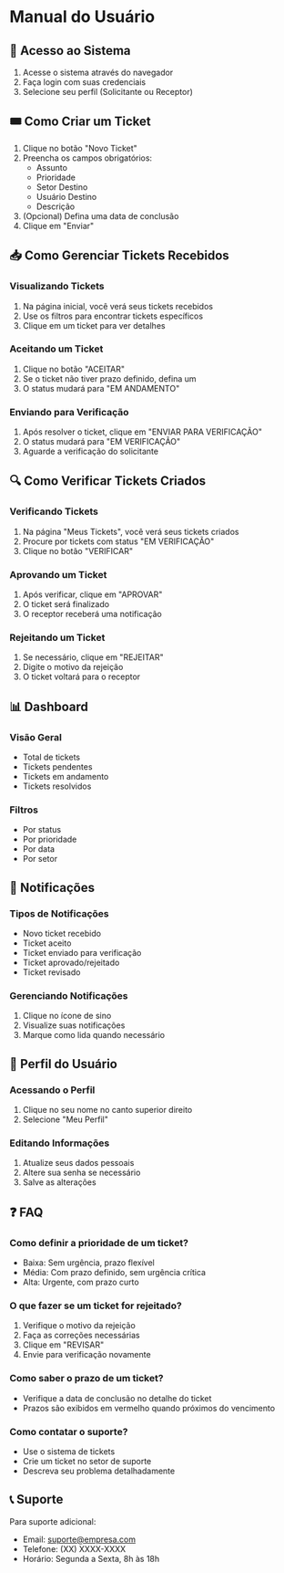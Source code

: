 # Manual do Usuário

## 📱 Acesso ao Sistema

1. Acesse o sistema através do navegador
2. Faça login com suas credenciais
3. Selecione seu perfil (Solicitante ou Receptor)

## 🎟️ Como Criar um Ticket

1. Clique no botão "Novo Ticket"
2. Preencha os campos obrigatórios:
   - Assunto
   - Prioridade
   - Setor Destino
   - Usuário Destino
   - Descrição
3. (Opcional) Defina uma data de conclusão
4. Clique em "Enviar"

## 📥 Como Gerenciar Tickets Recebidos

### Visualizando Tickets
1. Na página inicial, você verá seus tickets recebidos
2. Use os filtros para encontrar tickets específicos
3. Clique em um ticket para ver detalhes

### Aceitando um Ticket
1. Clique no botão "ACEITAR"
2. Se o ticket não tiver prazo definido, defina um
3. O status mudará para "EM ANDAMENTO"

### Enviando para Verificação
1. Após resolver o ticket, clique em "ENVIAR PARA VERIFICAÇÃO"
2. O status mudará para "EM VERIFICAÇÃO"
3. Aguarde a verificação do solicitante

## 🔍 Como Verificar Tickets Criados

### Verificando Tickets
1. Na página "Meus Tickets", você verá seus tickets criados
2. Procure por tickets com status "EM VERIFICAÇÃO"
3. Clique no botão "VERIFICAR"

### Aprovando um Ticket
1. Após verificar, clique em "APROVAR"
2. O ticket será finalizado
3. O receptor receberá uma notificação

### Rejeitando um Ticket
1. Se necessário, clique em "REJEITAR"
2. Digite o motivo da rejeição
3. O ticket voltará para o receptor

## 📊 Dashboard

### Visão Geral
- Total de tickets
- Tickets pendentes
- Tickets em andamento
- Tickets resolvidos

### Filtros
- Por status
- Por prioridade
- Por data
- Por setor

## 🔔 Notificações

### Tipos de Notificações
- Novo ticket recebido
- Ticket aceito
- Ticket enviado para verificação
- Ticket aprovado/rejeitado
- Ticket revisado

### Gerenciando Notificações
1. Clique no ícone de sino
2. Visualize suas notificações
3. Marque como lida quando necessário

## 📱 Perfil do Usuário

### Acessando o Perfil
1. Clique no seu nome no canto superior direito
2. Selecione "Meu Perfil"

### Editando Informações
1. Atualize seus dados pessoais
2. Altere sua senha se necessário
3. Salve as alterações

## ❓ FAQ

### Como definir a prioridade de um ticket?
- Baixa: Sem urgência, prazo flexível
- Média: Com prazo definido, sem urgência crítica
- Alta: Urgente, com prazo curto

### O que fazer se um ticket for rejeitado?
1. Verifique o motivo da rejeição
2. Faça as correções necessárias
3. Clique em "REVISAR"
4. Envie para verificação novamente

### Como saber o prazo de um ticket?
- Verifique a data de conclusão no detalhe do ticket
- Prazos são exibidos em vermelho quando próximos do vencimento

### Como contatar o suporte?
- Use o sistema de tickets
- Crie um ticket no setor de suporte
- Descreva seu problema detalhadamente

## 📞 Suporte

Para suporte adicional:
- Email: suporte@empresa.com
- Telefone: (XX) XXXX-XXXX
- Horário: Segunda a Sexta, 8h às 18h 